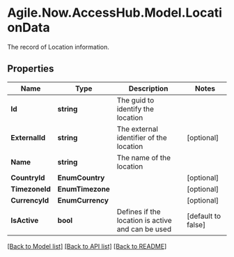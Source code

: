 # Agile.Now.AccessHub.Model.LocationData
The record of Location information.

## Properties

Name | Type | Description | Notes
------------ | ------------- | ------------- | -------------
**Id** | **string** | The guid to identify the location | 
**ExternalId** | **string** | The external identifier of the location | [optional] 
**Name** | **string** | The name of the location | 
**CountryId** | **EnumCountry** |  | [optional] 
**TimezoneId** | **EnumTimezone** |  | [optional] 
**CurrencyId** | **EnumCurrency** |  | [optional] 
**IsActive** | **bool** | Defines if the location is active and can be used | [default to false]
[[Back to Model list]](../README.md#documentation-for-models) [[Back to API list]](../README.md#documentation-for-api-endpoints) [[Back to README]](../README.md)

